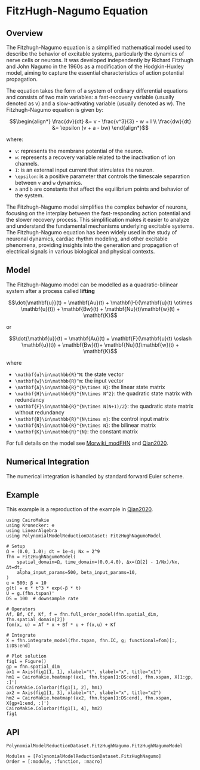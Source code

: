 # FitzHugh-Nagumo Equation

## Overview

The Fitzhugh-Nagumo equation is a simplified mathematical model used to describe the behavior of excitable systems, particularly the dynamics of nerve cells or neurons. It was developed independently by Richard Fitzhugh and John Nagumo in the 1960s as a modification of the Hodgkin-Huxley model, aiming to capture the essential characteristics of action potential propagation.

The equation takes the form of a system of ordinary differential equations and consists of two main variables: a fast-recovery variable (usually denoted as v) and a slow-activating variable (usually denoted as w). The Fitzhugh-Nagumo equation is given by:

```math
\begin{align*}
    \frac{dv}{dt} &= v - \frac{v^3}{3} - w + I \\
    \frac{dw}{dt} &= \epsilon (v + a - bw)
\end{align*}
```

where:
- ``v``: represents the membrane potential of the neuron.
- ``w``: represents a recovery variable related to the inactivation of ion channels.
- ``I``: is an external input current that stimulates the neuron.
- ``\epsilon``: is a positive parameter that controls the timescale separation between ``v`` and ``w`` dynamics.
- ``a`` and ``b`` are constants that affect the equilibrium points and behavior of the system.

The Fitzhugh-Nagumo model simplifies the complex behavior of neurons, focusing on the interplay between the fast-responding action potential and the slower recovery process. This simplification makes it easier to analyze and understand the fundamental mechanisms underlying excitable systems. The Fitzhugh-Nagumo equation has been widely used in the study of neuronal dynamics, cardiac rhythm modeling, and other excitable phenomena, providing insights into the generation and propagation of electrical signals in various biological and physical contexts.

## Model

The Fitzhugh-Nagumo model can be modelled as a quadratic-bilinear system after a process called __lifting__ 

```math
\dot{\mathbf{u}}(t) = \mathbf{Au}(t) + \mathbf{H}(\mathbf{u}(t) \otimes \mathbf{u}(t)) + \mathbf{Bw}(t) + \mathbf{Nu}(t)\mathbf{w}(t) + \mathbf{K}
```

or

```math
\dot{\mathbf{u}}(t) = \mathbf{Au}(t) + \mathbf{F}(\mathbf{u}(t) \oslash \mathbf{u}(t)) + \mathbf{Bw}(t)+ \mathbf{Nu}(t)\mathbf{w}(t) + \mathbf{K}
```

where
- ``\mathbf{u}\in\mathbb{R}^N``: the state vector
- ``\mathbf{w}\in\mathbb{R}^m``: the input vector
- ``\mathbf{A}\in\mathbb{R}^{N\times N}``: the linear state matrix
- ``\mathbf{H}\in\mathbb{R}^{N\times N^2}``: the quadratic state matrix with redundancy
- ``\mathbf{F}\in\mathbb{R}^{N\times N(N+1)/2}``: the quadratic state matrix without redundancy
- ``\mathbf{B}\in\mathbb{R}^{N\times m}``: the control input matrix
- ``\mathbf{N}\in\mathbb{R}^{N\times N}``: the bilinear matrix
- ``\mathbf{K}\in\mathbb{R}^{N}``: the constant matrix

For full details on the model see [Morwiki_modFHN](@citet) and [Qian2020](@citet).

## Numerical Integration

The numerical integration is handled by standard forward Euler scheme.

## Example 

This example is a reproduction of the example in [Qian2020](@citet).

```@example 
using CairoMakie
using Kronecker: ⊗
using LinearAlgebra
using PolynomialModelReductionDataset: FitzHughNagumoModel

# Setup
Ω = (0.0, 1.0); dt = 1e-4; Nx = 2^9
fhn = FitzHughNagumoModel(
    spatial_domain=Ω, time_domain=(0.0,4.0), Δx=(Ω[2] - 1/Nx)/Nx, Δt=dt,
    alpha_input_params=500, beta_input_params=10,
)
α = 500; β = 10
g(t) = α * t^3 * exp(-β * t)
U = g.(fhn.tspan)'
DS = 100  # downsample rate

# Operators
Af, Bf, Cf, Kf, f = fhn.full_order_model(fhn.spatial_dim, fhn.spatial_domain[2])
fom(x, u) = Af * x + Bf * u + f(x,u) + Kf

# Integrate
X = fhn.integrate_model(fhn.tspan, fhn.IC, g; functional=fom)[:, 1:DS:end]

# Plot solution
fig1 = Figure()
gp = fhn.spatial_dim
ax1 = Axis(fig1[1, 1], xlabel="t", ylabel="x", title="x1")
hm1 = CairoMakie.heatmap!(ax1, fhn.tspan[1:DS:end], fhn.xspan, X[1:gp, :]')
CairoMakie.Colorbar(fig1[1, 2], hm1)
ax2 = Axis(fig1[1, 3], xlabel="t", ylabel="x", title="x2")
hm2 = CairoMakie.heatmap!(ax2, fhn.tspan[1:DS:end], fhn.xspan, X[gp+1:end, :]')
CairoMakie.Colorbar(fig1[1, 4], hm2)
fig1
```

## API

```@docs
PolynomialModelReductionDataset.FitzHughNagumo.FitzHughNagumoModel
```

```@autodocs
Modules = [PolynomialModelReductionDataset.FitzHughNagumo]
Order = [:module, :function, :macro]
```